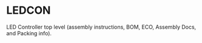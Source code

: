 LEDCON
======

LED Controller top level (assembly instructions, BOM, ECO, Assembly Docs, and Packing info).

